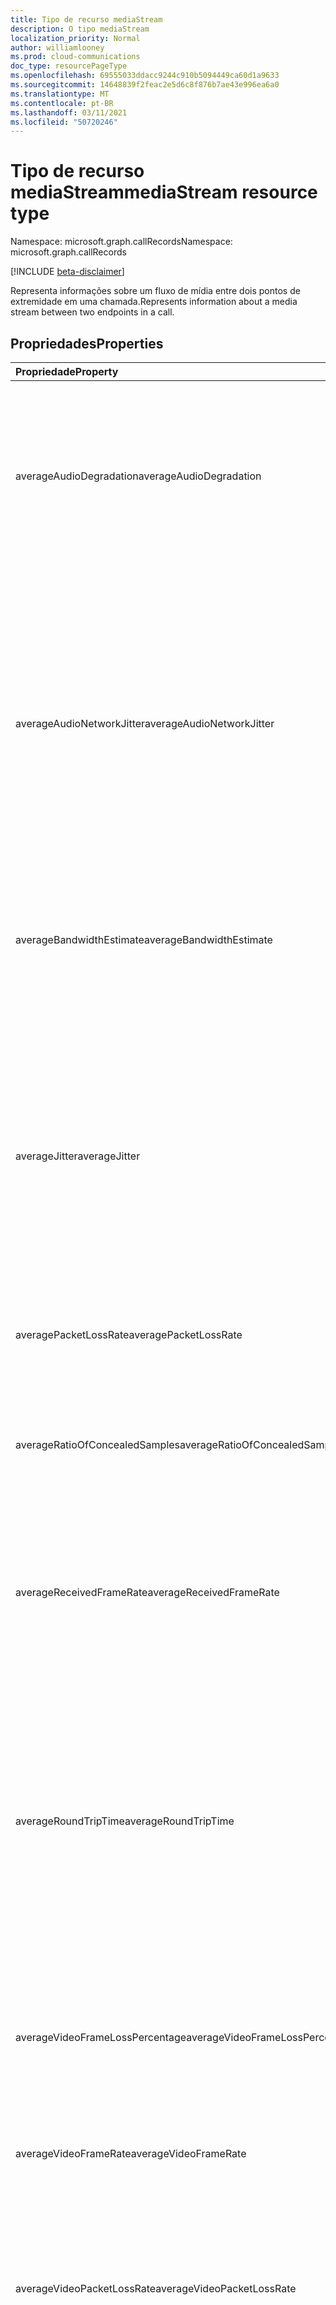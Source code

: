 ```yaml
---
title: Tipo de recurso mediaStream
description: O tipo mediaStream
localization_priority: Normal
author: williamlooney
ms.prod: cloud-communications
doc_type: resourcePageType
ms.openlocfilehash: 69555033ddacc9244c910b5094449ca60d1a9633
ms.sourcegitcommit: 14648839f2feac2e5d6c8f876b7ae43e996ea6a0
ms.translationtype: MT
ms.contentlocale: pt-BR
ms.lasthandoff: 03/11/2021
ms.locfileid: "50720246"
---
```

# <a name="mediastream-resource-type"></a><span data-ttu-id="86025-103">Tipo de recurso mediaStream</span><span class="sxs-lookup"><span data-stu-id="86025-103">mediaStream resource type</span></span>

<span data-ttu-id="86025-104">Namespace: microsoft.graph.callRecords</span><span class="sxs-lookup"><span data-stu-id="86025-104">Namespace: microsoft.graph.callRecords</span></span>

[!INCLUDE [beta-disclaimer](../../includes/beta-disclaimer.md)]

<span data-ttu-id="86025-105">Representa informações sobre um fluxo de mídia entre dois pontos de extremidade em uma chamada.</span><span class="sxs-lookup"><span data-stu-id="86025-105">Represents information about a media stream between two endpoints in a call.</span></span>

## <a name="properties"></a><span data-ttu-id="86025-106">Propriedades</span><span class="sxs-lookup"><span data-stu-id="86025-106">Properties</span></span>

| <span data-ttu-id="86025-107">Propriedade</span><span class="sxs-lookup"><span data-stu-id="86025-107">Property</span></span>     | <span data-ttu-id="86025-108">Tipo</span><span class="sxs-lookup"><span data-stu-id="86025-108">Type</span></span>        | <span data-ttu-id="86025-109">Descrição</span><span class="sxs-lookup"><span data-stu-id="86025-109">Description</span></span> |
|:-------------|:------------|:------------|
|<span data-ttu-id="86025-110">averageAudioDegradation</span><span class="sxs-lookup"><span data-stu-id="86025-110">averageAudioDegradation</span></span>|<span data-ttu-id="86025-111">Duplo</span><span class="sxs-lookup"><span data-stu-id="86025-111">Double</span></span>|<span data-ttu-id="86025-112">Degradação média de pontuação de opinião de rede para fluxo.</span><span class="sxs-lookup"><span data-stu-id="86025-112">Average Network Mean Opinion Score degradation for stream.</span></span> <span data-ttu-id="86025-113">Representa o quanto a perda de rede e a tremedeira afetaram a qualidade do áudio recebido.</span><span class="sxs-lookup"><span data-stu-id="86025-113">Represents how much the network loss and jitter has impacted the quality of received audio.</span></span>|
|<span data-ttu-id="86025-114">averageAudioNetworkJitter</span><span class="sxs-lookup"><span data-stu-id="86025-114">averageAudioNetworkJitter</span></span>|<span data-ttu-id="86025-115">Duration</span><span class="sxs-lookup"><span data-stu-id="86025-115">Duration</span></span>|<span data-ttu-id="86025-116">Tremido médio para o fluxo calculado conforme especificado no [RFC 3550][], indicado no [formato ISO 8601.][]</span><span class="sxs-lookup"><span data-stu-id="86025-116">Average jitter for the stream computed as specified in [RFC 3550][], denoted in [ISO 8601][] format.</span></span> <span data-ttu-id="86025-117">Por exemplo, 1 segundo é denodo como , onde 'P' é o designador de duração, 'T' é o designador de tempo e 'S' é o `'PT1S'` segundo designador.</span><span class="sxs-lookup"><span data-stu-id="86025-117">For example, 1 second is denoted as `'PT1S'`, where 'P' is the duration designator, 'T' is the time designator, and 'S' is the second designator.</span></span>|
|<span data-ttu-id="86025-118">averageBandwidthEstimate</span><span class="sxs-lookup"><span data-stu-id="86025-118">averageBandwidthEstimate</span></span>|<span data-ttu-id="86025-119">Int64</span><span class="sxs-lookup"><span data-stu-id="86025-119">Int64</span></span>|<span data-ttu-id="86025-120">Largura de banda estimada média disponível entre dois pontos de extremidade em bits por segundo.</span><span class="sxs-lookup"><span data-stu-id="86025-120">Average estimated bandwidth available between two endpoints in bits per second.</span></span>|
|<span data-ttu-id="86025-121">averageJitter</span><span class="sxs-lookup"><span data-stu-id="86025-121">averageJitter</span></span>|<span data-ttu-id="86025-122">Duration</span><span class="sxs-lookup"><span data-stu-id="86025-122">Duration</span></span>|<span data-ttu-id="86025-123">Tremido médio para o fluxo calculado conforme especificado no [RFC 3550][], indicado no [formato ISO 8601.][]</span><span class="sxs-lookup"><span data-stu-id="86025-123">Average jitter for the stream computed as specified in [RFC 3550][], denoted in [ISO 8601][] format.</span></span> <span data-ttu-id="86025-124">Por exemplo, 1 segundo é denodo como , onde 'P' é o designador de duração, 'T' é o designador de tempo e 'S' é o `'PT1S'` segundo designador.</span><span class="sxs-lookup"><span data-stu-id="86025-124">For example, 1 second is denoted as `'PT1S'`, where 'P' is the duration designator, 'T' is the time designator, and 'S' is the second designator.</span></span>|
|<span data-ttu-id="86025-125">averagePacketLossRate</span><span class="sxs-lookup"><span data-stu-id="86025-125">averagePacketLossRate</span></span>|<span data-ttu-id="86025-126">Duplo</span><span class="sxs-lookup"><span data-stu-id="86025-126">Double</span></span>|<span data-ttu-id="86025-127">Taxa média de perda de pacotes para fluxo.</span><span class="sxs-lookup"><span data-stu-id="86025-127">Average packet loss rate for stream.</span></span>|
|<span data-ttu-id="86025-128">averageRatioOfConcealedSamples</span><span class="sxs-lookup"><span data-stu-id="86025-128">averageRatioOfConcealedSamples</span></span>|<span data-ttu-id="86025-129">Duplo</span><span class="sxs-lookup"><span data-stu-id="86025-129">Double</span></span>|<span data-ttu-id="86025-130">Taxa do número de quadros de áudio com exemplos gerados pela ocultação de perda de pacotes para o número total de quadros de áudio.</span><span class="sxs-lookup"><span data-stu-id="86025-130">Ratio of the number of audio frames with samples generated by packet loss concealment to the total number of audio frames.</span></span>|
|<span data-ttu-id="86025-131">averageReceivedFrameRate</span><span class="sxs-lookup"><span data-stu-id="86025-131">averageReceivedFrameRate</span></span>|<span data-ttu-id="86025-132">Duplo</span><span class="sxs-lookup"><span data-stu-id="86025-132">Double</span></span>|<span data-ttu-id="86025-133">Média de quadros por segundo recebidos para todos os fluxos de vídeo calculados durante a sessão.</span><span class="sxs-lookup"><span data-stu-id="86025-133">Average frames per second received for all video streams computed over the duration of the session.</span></span>|
|<span data-ttu-id="86025-134">averageRoundTripTime</span><span class="sxs-lookup"><span data-stu-id="86025-134">averageRoundTripTime</span></span>|<span data-ttu-id="86025-135">Duration</span><span class="sxs-lookup"><span data-stu-id="86025-135">Duration</span></span>|<span data-ttu-id="86025-136">Tempo médio de propagação de rede calculado conforme especificado no [RFC 3550][], indicado no [formato ISO 8601.][]</span><span class="sxs-lookup"><span data-stu-id="86025-136">Average network propagation round-trip time computed as specified in [RFC 3550][], denoted in [ISO 8601][] format.</span></span> <span data-ttu-id="86025-137">Por exemplo, 1 segundo é denodo como , onde 'P' é o designador de duração, 'T' é o designador de tempo e 'S' é o `'PT1S'` segundo designador.</span><span class="sxs-lookup"><span data-stu-id="86025-137">For example, 1 second is denoted as `'PT1S'`, where 'P' is the duration designator, 'T' is the time designator, and 'S' is the second designator.</span></span>|
|<span data-ttu-id="86025-138">averageVideoFrameLossPercentage</span><span class="sxs-lookup"><span data-stu-id="86025-138">averageVideoFrameLossPercentage</span></span>|<span data-ttu-id="86025-139">Duplo</span><span class="sxs-lookup"><span data-stu-id="86025-139">Double</span></span>|<span data-ttu-id="86025-140">Porcentagem média de quadros de vídeo perdidos conforme exibido para o usuário.</span><span class="sxs-lookup"><span data-stu-id="86025-140">Average percentage of video frames lost as displayed to the user.</span></span>|
|<span data-ttu-id="86025-141">averageVideoFrameRate</span><span class="sxs-lookup"><span data-stu-id="86025-141">averageVideoFrameRate</span></span>|<span data-ttu-id="86025-142">Duplo</span><span class="sxs-lookup"><span data-stu-id="86025-142">Double</span></span>|<span data-ttu-id="86025-143">Quadros médios por segundo recebidos para um fluxo de vídeo, calculados durante a duração da sessão.</span><span class="sxs-lookup"><span data-stu-id="86025-143">Average frames per second received for a video stream, computed over the duration of the session.</span></span>|
|<span data-ttu-id="86025-144">averageVideoPacketLossRate</span><span class="sxs-lookup"><span data-stu-id="86025-144">averageVideoPacketLossRate</span></span>|<span data-ttu-id="86025-145">Duplo</span><span class="sxs-lookup"><span data-stu-id="86025-145">Double</span></span>|<span data-ttu-id="86025-146">Fração média de pacotes perdidos, conforme especificado em [RFC 3550][], calculado durante a duração da sessão.</span><span class="sxs-lookup"><span data-stu-id="86025-146">Average fraction of packets lost, as specified in [RFC 3550][], computed over the duration of the session.</span></span>|
|<span data-ttu-id="86025-147">endDateTime</span><span class="sxs-lookup"><span data-stu-id="86025-147">endDateTime</span></span>|<span data-ttu-id="86025-148">DateTimeOffset</span><span class="sxs-lookup"><span data-stu-id="86025-148">DateTimeOffset</span></span>|<span data-ttu-id="86025-149">Hora UTC quando o fluxo terminou.</span><span class="sxs-lookup"><span data-stu-id="86025-149">UTC time when the stream ended.</span></span> <span data-ttu-id="86025-150">O tipo DateTimeOffset representa informações de data e hora usando o formato ISO 8601 e está sempre no horário UTC.</span><span class="sxs-lookup"><span data-stu-id="86025-150">The DateTimeOffset type represents date and time information using ISO 8601 format and is always in UTC time.</span></span> <span data-ttu-id="86025-151">Por exemplo, meia-noite UTC em 1 de janeiro de 2014 é `2014-01-01T00:00:00Z`</span><span class="sxs-lookup"><span data-stu-id="86025-151">For example, midnight UTC on Jan 1, 2014 is `2014-01-01T00:00:00Z`</span></span>|
|<span data-ttu-id="86025-152">lowFrameRateRatio</span><span class="sxs-lookup"><span data-stu-id="86025-152">lowFrameRateRatio</span></span>|<span data-ttu-id="86025-153">Duplo</span><span class="sxs-lookup"><span data-stu-id="86025-153">Double</span></span>|<span data-ttu-id="86025-154">Fração da chamada em que a taxa de quadros é inferior a 7,5 quadros por segundo.</span><span class="sxs-lookup"><span data-stu-id="86025-154">Fraction of the call where frame rate is less than 7.5 frames per second.</span></span>|
|<span data-ttu-id="86025-155">lowVideoProcessingCapabilityRatio</span><span class="sxs-lookup"><span data-stu-id="86025-155">lowVideoProcessingCapabilityRatio</span></span>|<span data-ttu-id="86025-156">Duplo</span><span class="sxs-lookup"><span data-stu-id="86025-156">Double</span></span>|<span data-ttu-id="86025-157">Fração da chamada que o cliente está executando menos de 70% do recurso de processamento de vídeo esperado.</span><span class="sxs-lookup"><span data-stu-id="86025-157">Fraction of the call that the client is running less than 70% expected video processing capability.</span></span>|
|<span data-ttu-id="86025-158">maxAudioNetworkJitter</span><span class="sxs-lookup"><span data-stu-id="86025-158">maxAudioNetworkJitter</span></span>|<span data-ttu-id="86025-159">Duration</span><span class="sxs-lookup"><span data-stu-id="86025-159">Duration</span></span>|<span data-ttu-id="86025-160">Máximo de tremedeira de rede de áudio calculada em cada uma das janelas de 20 segundos durante a sessão, denotado no [formato ISO 8601.][]</span><span class="sxs-lookup"><span data-stu-id="86025-160">Maximum of audio network jitter computed over each of the 20 second windows during the session, denoted in [ISO 8601][] format.</span></span> <span data-ttu-id="86025-161">Por exemplo, 1 segundo é denodo como , onde 'P' é o designador de duração, 'T' é o designador de tempo e 'S' é o `'PT1S'` segundo designador.</span><span class="sxs-lookup"><span data-stu-id="86025-161">For example, 1 second is denoted as `'PT1S'`, where 'P' is the duration designator, 'T' is the time designator, and 'S' is the second designator.</span></span>|
|<span data-ttu-id="86025-162">maxJitter</span><span class="sxs-lookup"><span data-stu-id="86025-162">maxJitter</span></span>|<span data-ttu-id="86025-163">Duration</span><span class="sxs-lookup"><span data-stu-id="86025-163">Duration</span></span>|<span data-ttu-id="86025-164">Tremedeira máxima para o fluxo calculado conforme especificado no RFC 3550, indicado no [formato ISO 8601.][]</span><span class="sxs-lookup"><span data-stu-id="86025-164">Maximum jitter for the stream computed as specified in RFC 3550, denoted in [ISO 8601][] format.</span></span> <span data-ttu-id="86025-165">Por exemplo, 1 segundo é denodo como , onde 'P' é o designador de duração, 'T' é o designador de tempo e 'S' é o `'PT1S'` segundo designador.</span><span class="sxs-lookup"><span data-stu-id="86025-165">For example, 1 second is denoted as `'PT1S'`, where 'P' is the duration designator, 'T' is the time designator, and 'S' is the second designator.</span></span>|
|<span data-ttu-id="86025-166">maxPacketLossRate</span><span class="sxs-lookup"><span data-stu-id="86025-166">maxPacketLossRate</span></span>|<span data-ttu-id="86025-167">Duplo</span><span class="sxs-lookup"><span data-stu-id="86025-167">Double</span></span>|<span data-ttu-id="86025-168">Taxa máxima de perda de pacotes para o fluxo.</span><span class="sxs-lookup"><span data-stu-id="86025-168">Maximum packet loss rate for the stream.</span></span>|
|<span data-ttu-id="86025-169">maxRatioOfConcealedSamples</span><span class="sxs-lookup"><span data-stu-id="86025-169">maxRatioOfConcealedSamples</span></span>|<span data-ttu-id="86025-170">Duplo</span><span class="sxs-lookup"><span data-stu-id="86025-170">Double</span></span>|<span data-ttu-id="86025-171">Taxa máxima de pacotes ocultos pelo curador.</span><span class="sxs-lookup"><span data-stu-id="86025-171">Maximum ratio of packets concealed by the healer.</span></span>|
|<span data-ttu-id="86025-172">maxRoundTripTime</span><span class="sxs-lookup"><span data-stu-id="86025-172">maxRoundTripTime</span></span>|<span data-ttu-id="86025-173">Duration</span><span class="sxs-lookup"><span data-stu-id="86025-173">Duration</span></span>|<span data-ttu-id="86025-174">Tempo máximo de propagação de rede calculado conforme especificado no [RFC 3550][], indicado no [formato ISO 8601.][]</span><span class="sxs-lookup"><span data-stu-id="86025-174">Maximum network propagation round-trip time computed as specified in [RFC 3550][], denoted in [ISO 8601][] format.</span></span> <span data-ttu-id="86025-175">Por exemplo, 1 segundo é denodo como , onde 'P' é o designador de duração, 'T' é o designador de tempo e 'S' é o `'PT1S'` segundo designador.</span><span class="sxs-lookup"><span data-stu-id="86025-175">For example, 1 second is denoted as `'PT1S'`, where 'P' is the duration designator, 'T' is the time designator, and 'S' is the second designator.</span></span>|
|<span data-ttu-id="86025-176">packetUtilization</span><span class="sxs-lookup"><span data-stu-id="86025-176">packetUtilization</span></span>|<span data-ttu-id="86025-177">Int64</span><span class="sxs-lookup"><span data-stu-id="86025-177">Int64</span></span>|<span data-ttu-id="86025-178">Contagem de pacotes para o fluxo.</span><span class="sxs-lookup"><span data-stu-id="86025-178">Packet count for the stream.</span></span>|
|<span data-ttu-id="86025-179">postForwardErrorCorrectionPacketLossRate</span><span class="sxs-lookup"><span data-stu-id="86025-179">postForwardErrorCorrectionPacketLossRate</span></span>|<span data-ttu-id="86025-180">Duplo</span><span class="sxs-lookup"><span data-stu-id="86025-180">Double</span></span>|<span data-ttu-id="86025-181">Taxa de perda de pacotes após a aplicação do FEC agregada em todos os fluxos de vídeo e codecs.</span><span class="sxs-lookup"><span data-stu-id="86025-181">Packet loss rate after FEC has been applied aggregated across all video streams and codecs.</span></span>|
|<span data-ttu-id="86025-182">startDateTime</span><span class="sxs-lookup"><span data-stu-id="86025-182">startDateTime</span></span>|<span data-ttu-id="86025-183">DateTimeOffset</span><span class="sxs-lookup"><span data-stu-id="86025-183">DateTimeOffset</span></span>|<span data-ttu-id="86025-184">Hora UTC quando o fluxo foi iniciado.</span><span class="sxs-lookup"><span data-stu-id="86025-184">UTC time when the stream started.</span></span> <span data-ttu-id="86025-185">O tipo DateTimeOffset representa informações de data e hora usando o formato ISO 8601 e está sempre no horário UTC.</span><span class="sxs-lookup"><span data-stu-id="86025-185">The DateTimeOffset type represents date and time information using ISO 8601 format and is always in UTC time.</span></span> <span data-ttu-id="86025-186">Por exemplo, meia-noite UTC em 1 de janeiro de 2014 é `2014-01-01T00:00:00Z`</span><span class="sxs-lookup"><span data-stu-id="86025-186">For example, midnight UTC on Jan 1, 2014 is `2014-01-01T00:00:00Z`</span></span>|
|<span data-ttu-id="86025-187">streamDirection</span><span class="sxs-lookup"><span data-stu-id="86025-187">streamDirection</span></span>|<span data-ttu-id="86025-188">microsoft.graph.callRecords.mediaStreamDirection</span><span class="sxs-lookup"><span data-stu-id="86025-188">microsoft.graph.callRecords.mediaStreamDirection</span></span>|<span data-ttu-id="86025-189">Indica a direção do fluxo de mídia.</span><span class="sxs-lookup"><span data-stu-id="86025-189">Indicates the direction of the media stream.</span></span> <span data-ttu-id="86025-190">Os valores possíveis são: `callerToCallee` e `calleeToCaller`.</span><span class="sxs-lookup"><span data-stu-id="86025-190">Possible values are: `callerToCallee`, `calleeToCaller`.</span></span>|
|<span data-ttu-id="86025-191">streamId</span><span class="sxs-lookup"><span data-stu-id="86025-191">streamId</span></span>|<span data-ttu-id="86025-192">Cadeia de caracteres</span><span class="sxs-lookup"><span data-stu-id="86025-192">String</span></span>|<span data-ttu-id="86025-193">Identificador exclusivo do fluxo.</span><span class="sxs-lookup"><span data-stu-id="86025-193">Unique identifier for the stream.</span></span>|
|<span data-ttu-id="86025-194">wasMediaBypassed</span><span class="sxs-lookup"><span data-stu-id="86025-194">wasMediaBypassed</span></span>|<span data-ttu-id="86025-195">Booliano</span><span class="sxs-lookup"><span data-stu-id="86025-195">Boolean</span></span>|<span data-ttu-id="86025-196">True se o fluxo de mídia ignorar o Servidor de Mediação e ir direto entre cliente e Gateway PSTN/PBX, false caso contrário.</span><span class="sxs-lookup"><span data-stu-id="86025-196">True if the media stream bypassed the Mediation Server and went straight between client and PSTN Gateway/PBX, false otherwise.</span></span>|


## <a name="json-representation"></a><span data-ttu-id="86025-197">Representação JSON</span><span class="sxs-lookup"><span data-stu-id="86025-197">JSON representation</span></span>

<span data-ttu-id="86025-198">Veja a seguir uma representação JSON do recurso.</span><span class="sxs-lookup"><span data-stu-id="86025-198">The following is a JSON representation of the resource.</span></span>

<!-- {
  "blockType": "resource",
  "optionalProperties": [

  ],
  "@odata.type": "microsoft.graph.callRecords.mediaStream",
  "baseType": null
}-->

```json
{
  "averageAudioDegradation": "Double",
  "averageAudioNetworkJitter": "String (duration)",
  "averageBandwidthEstimate": 1024,
  "averageJitter": "String (duration)",
  "averagePacketLossRate": "Double",
  "averageRatioOfConcealedSamples": "Double",
  "averageReceivedFrameRate": "Double",
  "averageRoundTripTime": "String (duration)",
  "averageVideoFrameLossPercentage": "Double",
  "averageVideoFrameRate": "Double",
  "averageVideoPacketLossRate": "Double",
  "endDateTime": "String (timestamp)",
  "lowFrameRateRatio": "Double",
  "lowVideoProcessingCapabilityRatio": "Double",
  "maxAudioNetworkJitter": "String (duration)",
  "maxJitter": "String (duration)",
  "maxPacketLossRate": "Double",
  "maxRatioOfConcealedSamples": "Double",
  "maxRoundTripTime": "String (duration)",
  "packetUtilization": 1024,
  "postForwardErrorCorrectionPacketLossRate": "Double",
  "startDateTime": "String (timestamp)",
  "streamDirection": "String",
  "streamId": "String",
  "wasMediaBypassed": true
}
```

[ISO 8601]: https://www.iso.org/iso/iso8601
[RFC 3550]: https://tools.ietf.org/html/rfc3550

<!-- uuid: 16cd6b66-4b1a-43a1-adaf-3a886856ed98
2019-02-04 14:57:30 UTC -->
<!-- {
  "type": "#page.annotation",
  "description": "mediaStream resource",
  "keywords": "",
  "section": "documentation",
  "tocPath": ""
}-->

